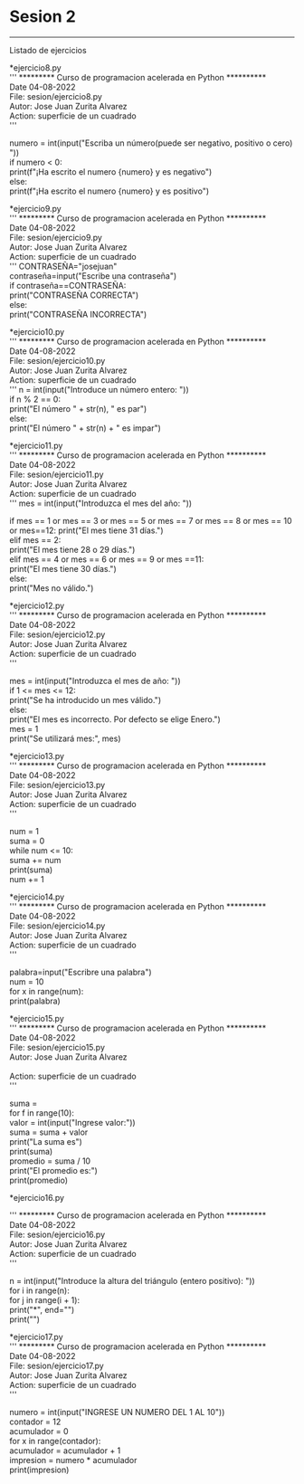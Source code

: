 # Sesion 2

---
Listado de ejercicios

*ejercicio8.py<br>
'''
********* Curso de programacion acelerada en Python ********** <br>
Date 04-08-2022<br>
File: sesion/ejercicio8.py<br>
Autor: Jose Juan Zurita Alvarez<br>
Action: superficie de un cuadrado<br>
'''

numero = int(input("Escriba un número(puede ser negativo, positivo o cero) "))<br>
if numero < 0:<br>
    print(f"¡Ha escrito el numero {numero} y es negativo")<br>
else:<br>
  print(f"¡Ha escrito el numero {numero} y es positivo")<br>
  
  *ejercicio9.py<br>
  '''
********* Curso de programacion acelerada en Python **********<br>
Date 04-08-2022<br>
File: sesion/ejercicio9.py<br>
Autor: Jose Juan Zurita Alvarez<br>
Action: superficie de un cuadrado<br>
'''
CONTRASEÑA="josejuan"<br>
contraseña=input("Escribe una contraseña")<br>
if contraseña==CONTRASEÑA:<br>
  print("CONTRASEÑA CORRECTA")<br>
else:<br>
  print("CONTRASEÑA INCORRECTA")<br>
  
  *ejercicio10.py<br>
  '''
********* Curso de programacion acelerada en Python **********<br>
Date 04-08-2022<br>
File: sesion/ejercicio10.py<br>
Autor: Jose Juan Zurita Alvarez<br>
Action: superficie de un cuadrado<br>
'''
n = int(input("Introduce un número entero: "))<br>
if n % 2 == 0:<br>
  print("El número " + str(n), " es par")<br>
else:<br>
  print("El número " + str(n) + " es impar")<br>
  
  *ejercicio11.py<br>
  '''
********* Curso de programacion acelerada en Python **********<br>
Date 04-08-2022<br>
File: sesion/ejercicio11.py<br>
Autor: Jose Juan Zurita Alvarez<br>
Action: superficie de un cuadrado<br>
'''
mes = int(input("Introduzca el mes del año: "))<br>

if mes == 1 or mes == 3 or mes == 5 or mes == 7 or mes == 8 or mes == 10  or mes==12:
  print("El mes tiene 31 días.")<br>
elif mes == 2:<br>
  print("El mes tiene 28 o 29 días.")<br>
elif mes == 4 or mes == 6 or mes == 9 or mes ==11:<br>
  print("El mes tiene 30 días.")<br>
else:<br>
  print("Mes no válido.")<br>
  
  *ejercicio12.py <br>
  '''
********* Curso de programacion acelerada en Python **********<br>
Date 04-08-2022<br>
File: sesion/ejercicio12.py<br>
Autor: Jose Juan Zurita Alvarez<br>
Action: superficie de un cuadrado<br>
'''

mes = int(input("Introduzca el mes de año: "))<br>
if 1 <= mes <= 12:<br>
  print("Se ha introducido un mes válido.")<br>
else:<br>
  print("El mes es incorrecto. Por defecto se elige Enero.")<br>
mes = 1<br>
print("Se utilizará mes:", mes)<br>

*ejercicio13.py<br>
'''
********* Curso de programacion acelerada en Python **********<br>
Date 04-08-2022<br>
File: sesion/ejercicio13.py<br>
Autor: Jose Juan Zurita Alvarez<br>
Action: superficie de un cuadrado<br>
'''

num = 1<br>
suma = 0<br>
while num <= 10: <br>
  suma += num<br>
print(suma)<br>
num += 1<br>

*ejercicio14.py<br>
'''
********* Curso de programacion acelerada en Python **********<br>
Date 04-08-2022<br>
File: sesion/ejercicio14.py<br>
Autor: Jose Juan Zurita Alvarez<br>
Action: superficie de un cuadrado<br>
'''

palabra=input("Escribre una palabra")<br>
num = 10<br>
for x in range(num):<br>
  print(palabra)<br>
  
  *ejercicio15.py<br>
  '''
********* Curso de programacion acelerada en Python **********<br>
Date 04-08-2022<br>
File: sesion/ejercicio15.py<br>
Autor: Jose Juan Zurita Alvarez<br><br>
Action: superficie de un cuadrado<br>
'''

suma = <br>
for f in range(10):<br>
  valor = int(input("Ingrese valor:"))<br>
  suma = suma + valor<br>
print("La suma es")<br>
print(suma)<br>
promedio = suma / 10<br>
print("El promedio es:")<br>
print(promedio)<br>

*ejercicio16.py<br>

'''
********* Curso de programacion acelerada en Python **********<br>
Date 04-08-2022<br>
File: sesion/ejercicio16.py<br>
Autor: Jose Juan Zurita Alvarez<br>
Action: superficie de un cuadrado<br>
'''

n = int(input("Introduce la altura del triángulo (entero positivo): "))<br>
for i in range(n):<br>
  for j in range(i + 1):<br>
    print("*", end="")<br>
print("")<br>

*ejercicio17.py<br>
'''
********* Curso de programacion acelerada en Python **********<br>
Date 04-08-2022<br>
File: sesion/ejercicio17.py<br>
Autor: Jose Juan Zurita Alvarez<br>
Action: superficie de un cuadrado<br>
'''

numero = int(input("INGRESE UN NUMERO DEL 1 AL 10"))<br>
contador = 12<br>
acumulador = 0<br>
for x in range(contador):<br>
  acumulador = acumulador + 1<br>
  impresion = numero * acumulador<br>
  print(impresion)<br>



  




  

  

  
